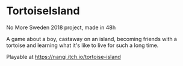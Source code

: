 # TortoiseIsland
No More Sweden 2018 project, made in 48h

A game about a boy, castaway on an island, becoming friends with a tortoise and learning what it's like to live for such a long time.

Playable at https://nangi.itch.io/tortoise-island
